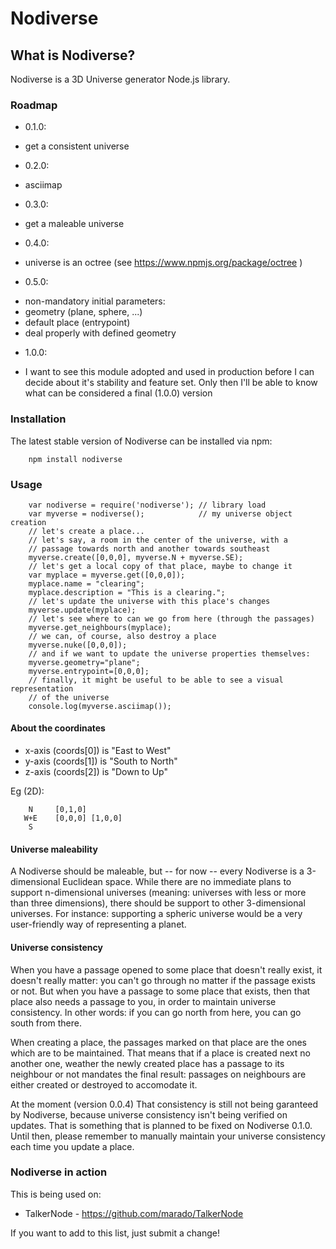 # Nodiverse

## What is Nodiverse?

Nodiverse is a 3D Universe generator Node.js library.

### Roadmap

* 0.1.0:
 - get a consistent universe
* 0.2.0:
 - asciimap
* 0.3.0:
 - get a maleable universe
* 0.4.0:
 - universe is an octree (see https://www.npmjs.org/package/octree )
* 0.5.0:
 - non-mandatory initial parameters:
  - geometry (plane, sphere, ...)
  - default place (entrypoint)
 - deal properly with defined geometry
* 1.0.0:
 - I want to see this module adopted and used in production before I can decide
   about it's stability and feature set. Only then I'll be able to know what
   can be considered a final (1.0.0) version

### Installation

The latest stable version of Nodiverse can be installed via npm:
```
    npm install nodiverse 
```

### Usage

```
    var nodiverse = require('nodiverse'); // library load
    var myverse = nodiverse();            // my universe object creation
    // let's create a place... 
    // let's say, a room in the center of the universe, with a
    // passage towards north and another towards southeast
    myverse.create([0,0,0], myverse.N + myverse.SE);
    // let's get a local copy of that place, maybe to change it
    var myplace = myverse.get([0,0,0]);
    myplace.name = "clearing";
    myplace.description = "This is a clearing.";
    // let's update the universe with this place's changes
    myverse.update(myplace);
    // let's see where to can we go from here (through the passages)
    myverse.get_neighbours(myplace);
    // we can, of course, also destroy a place
    myverse.nuke([0,0,0]);
    // and if we want to update the universe properties themselves:
    myverse.geometry="plane";
    myverse.entrypoint=[0,0,0];
    // finally, it might be useful to be able to see a visual representation
    // of the universe
    console.log(myverse.asciimap());
```

#### About the coordinates

 * x-axis (coords[0]) is "East to West"
 * y-axis (coords[1]) is "South to North"
 * z-axis (coords[2]) is "Down to Up"

Eg (2D):
```
    N     [0,1,0]
   W+E    [0,0,0] [1,0,0]
    S
```

#### Universe maleability

A Nodiverse should be maleable, but -- for now -- every Nodiverse is a
3-dimensional Euclidean space. While there are no immediate plans to support
n-dimensional universes (meaning: universes with less or more than three
dimensions), there should be support to other 3-dimensional universes. For
instance: supporting a spheric universe would be a very user-friendly way of
representing a planet.

#### Universe consistency

When you have a passage opened to some place that doesn't really exist, it
doesn't really matter: you can't go through no matter if the passage exists or
not. But when you have a passage to some place that exists, then that place
also needs a passage to you, in order to maintain universe consistency. In
other words: if you can go north from here, you can go south from there.

When creating a place, the passages marked on that place are the ones which are
to be maintained. That means that if a place is created next no another one,
weather the newly created place has a passage to its neighbour or not mandates
the final result: passages on neighbours are either created or destroyed to
accomodate it.

At the moment (version 0.0.4) That consistency is still not being garanteed by
Nodiverse, because universe consistency isn't being verified on updates. That is
something that is planned to be fixed on Nodiverse 0.1.0. Until then, please
remember to manually maintain your universe consistency each time you update a
place.

### Nodiverse in action

This is being used on:
* TalkerNode - <https://github.com/marado/TalkerNode>

If you want to add to this list, just submit a change!
